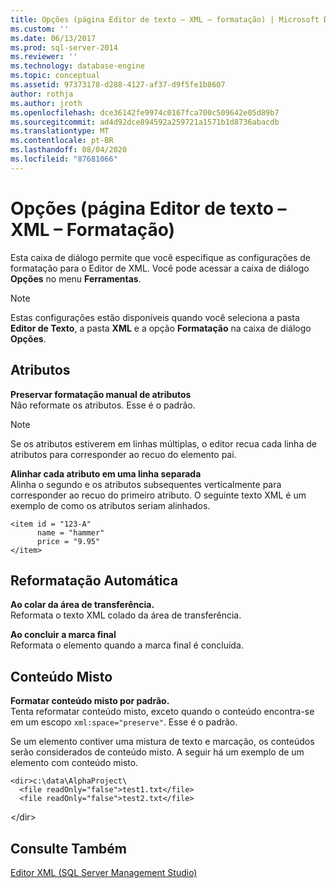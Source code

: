 ```yaml
---
title: Opções (página Editor de texto – XML – formatação) | Microsoft Docs
ms.custom: ''
ms.date: 06/13/2017
ms.prod: sql-server-2014
ms.reviewer: ''
ms.technology: database-engine
ms.topic: conceptual
ms.assetid: 97373178-d288-4127-af37-d9f5fe1b8607
author: rothja
ms.author: jroth
ms.openlocfilehash: dce36142fe9974c0167fca700c509642e05d89b7
ms.sourcegitcommit: ad4d92dce894592a259721a1571b1d8736abacdb
ms.translationtype: MT
ms.contentlocale: pt-BR
ms.lasthandoff: 08/04/2020
ms.locfileid: "87681066"
---
```

# <a name="options-text-editor---xml---formatting-page"></a>Opções (página Editor de texto – XML – Formatação)

Esta caixa de diálogo permite que você especifique as configurações de formatação para o Editor de XML. Você pode acessar a caixa de diálogo **Opções** no menu **Ferramentas**.  
  
> [!NOTE]  
> Estas configurações estão disponíveis quando você seleciona a pasta **Editor de Texto**, a pasta **XML** e a opção **Formatação** na caixa de diálogo **Opções**.  
  
## <a name="attributes"></a>Atributos  
 **Preservar formatação manual de atributos**  
 Não reformate os atributos. Esse é o padrão.  
  
> [!NOTE]  
>  Se os atributos estiverem em linhas múltiplas, o editor recua cada linha de atributos para corresponder ao recuo do elemento pai.  
  
 **Alinhar cada atributo em uma linha separada**  
 Alinha o segundo e os atributos subsequentes verticalmente para corresponder ao recuo do primeiro atributo. O seguinte texto XML é um exemplo de como os atributos seriam alinhados.  
  
```  
<item id = "123-A"  
      name = "hammer"  
      price = "9.95"  
</item>  
```  
  
## <a name="auto-reformat"></a>Reformatação Automática  
 **Ao colar da área de transferência.**  
 Reformata o texto XML colado da área de transferência.  
  
 **Ao concluir a marca final**  
 Reformata o elemento quando a marca final é concluída.  
  
## <a name="mixed-content"></a>Conteúdo Misto  
 **Formatar conteúdo misto por padrão.**  
 Tenta reformatar conteúdo misto, exceto quando o conteúdo encontra-se em um escopo `xml:space="preserve"`. Esse é o padrão.  
  
 Se um elemento contiver uma mistura de texto e marcação, os conteúdos serão considerados de conteúdo misto. A seguir há um exemplo de um elemento com conteúdo misto.  
  
```  
<dir>c:\data\AlphaProject\  
  <file readOnly="false">test1.txt</file>  
  <file readOnly="false">test2.txt</file>  
```  
  
 \</dir>  
  
## <a name="see-also"></a>Consulte Também  
 [Editor XML &#40;SQL Server Management Studio&#41;](../ssms/sql-server-management-studio-ssms.md)  
